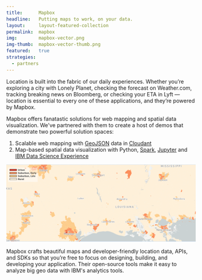 ```yaml
---
title:      Mapbox
headline:   Putting maps to work, on your data.
layout:     layout-featured-collection
permalink:  mapbox
img:        mapbox-vector.png
img-thumb:  mapbox-vector-thumb.png
featured:   true
strategies: 
  - partners
---
```


Location is built into the fabric of our daily experiences. Whether you’re exploring a city with Lonely Planet, checking the forecast on Weather.com, tracking breaking news on Bloomberg, or checking your ETA in Lyft — location is essential to every one of these applications, and they’re powered by Mapbox.

Mapbox offers fanatastic solutions for web mapping and spatial data visualization. We've partnered with them to create a host of demos that demonstrate two powerful solution spaces:

1. Scalable web mapping with [GeoJSON](http://geojson.org/) data in [Cloudant](https://www.ibm.com/analytics/us/en/technology/cloud-data-services/cloudant/)
1. Map-based spatial data visualization with Python, [Spark](https://spark.apache.org/), [Jupyter](http://jupyter.org/) and [IBM Data Science Experience](https://datascience.ibm.com)

![placeholder image](img/southwest-zips-legend.png)

Mapbox crafts beautiful maps and developer-friendly location data, APIs, and SDKs so that you’re free to focus on designing, building, and developing your application. Their open-source tools make it easy to analyze big geo data with IBM's analytics tools.
